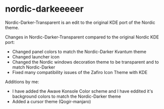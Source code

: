 # nordic-darkeeeeer
Nordic-Darker-Transparent is an edit to the original KDE port of the Nordic theme. 

Changes in Nordic-Darker-Transparent compared to the original Nordic KDE port:
- Changed panel colors to match the Nordic-Darker Kvantum theme
- Changed launcher icon
- Changed the Nordic windows decoration theme to be transparent and to match Nordic-Darker
- Fixed many compatibility  issues of the Zafiro Icon Theme with KDE

Additions by me:
- I have added the Awave Konsole Color scheme and I have eddited it's background colors to match the Nordic-Darker theme
- Added a cursor theme (Qogir-manjaro)
